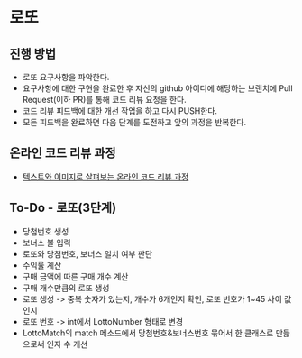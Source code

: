 # 로또
## 진행 방법
* 로또 요구사항을 파악한다.
* 요구사항에 대한 구현을 완료한 후 자신의 github 아이디에 해당하는 브랜치에 Pull Request(이하 PR)를 통해 코드 리뷰 요청을 한다.
* 코드 리뷰 피드백에 대한 개선 작업을 하고 다시 PUSH한다.
* 모든 피드백을 완료하면 다음 단계를 도전하고 앞의 과정을 반복한다.

## 온라인 코드 리뷰 과정
* [텍스트와 이미지로 살펴보는 온라인 코드 리뷰 과정](https://github.com/next-step/nextstep-docs/tree/master/codereview)

## To-Do - 로또(3단계)
* 당첨번호 생성
* 보너스 볼 입력
* 로또와 당첨번호, 보너스 일치 여부 판단
* 수익률 계산
* 구매 금액에 따른 구매 개수 계산
* 구매 개수만큼의 로또 생성
* 로또 생성 -> 중복 숫자가 있는지, 개수가 6개인지 확인, 로또 번호가 1~45 사이 값인지
* 로또 번호 -> int에서 LottoNumber 형태로 변경
* LottoMatch의 match 메소드에서 당첨번호&보너스번호 묶어서 한 클래스로 만듦으로써 인자 수 개선